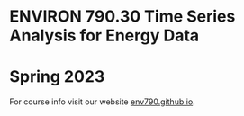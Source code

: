 # ENVIRON 790.30 Time Series Analysis for Energy Data
# Spring 2023

For course info visit our website [env790.github.io](env790github.io).
